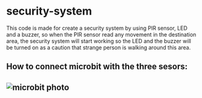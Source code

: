# security-system
This code is made for create a security system by using PIR sensor, LED and a buzzer, so when the PIR sensor read any movement in the destination area, the security system will start working so the LED and the buzzer will be turned on as a caution that strange person is walking around this area.
## How to connect microbit with the three sesors:
## <img src="photo1" alt="microbit photo"> 
